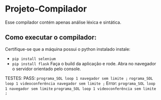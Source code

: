 # Projeto-Compilador
Esse compilador contém apenas análise léxica e sintática.


## Como executar o compilador:
Certifique-se que a máquina possui o python instalado
instale:
- ```pip install selenium```
- ```pip install flask```
Faça o build da aplicação e rode.
Abra no navegador o servidor orientado pelo console.


TESTES:
    PASS:
        ```programa_SOL loop 1 navegador sem limite ;```
        ```rograma_SOL loop 1 videoconferência navegador sem limite ;```
    Error:
        ```programa_SOL loop 1 navegador sem limite```
        ```programa_SOL loop 1 videoconferência sem limite ;```
